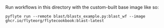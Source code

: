 Run workflows in this directory with the custom-built base image like so:

```shell
pyflyte run --remote blast/blastx_example.py:blast_wf --image  ghcr.io/flyteorg/flytecookbook:blast-latest
```
